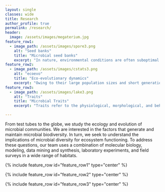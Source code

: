 ```yaml
---
layout: single
classes: wide
title: Research
author_profile: true
permalink: /research/
header:
  image: /assets/images/megaterium.jpg
feature_row1:
  - image_path: /assets/images/spore3.png
    alt: "Seed banks"
    title: "Microbial seed banks"
    excerpt: "In nature, environmental conditions are often suboptimal for growth and reproduction. Thus, organisms must be able to survive long periods of stress and resource limitation, rendering longevity a key life-history trait for many organisms, including microorganisms. One strategy highlighted in our lab’s research is dormancy, a reversible state of reduced metabolic activity. Dormancy leads to the accumulation of genetic, phenotypic, and taxonomic diversity stored in seed banks. We study the evolution and ecology of microbial dormancy, longevity, and the related phenomenon of aging. We use laboratory evolution experiments, simulation modeling, and molecular tools to better understand how these life-history traits structure microbial communities in natural, engineered, and host-associated ecosystems.[upper-level course]({{ site.url }}/assets/teaching/L472_Advert.pdf)([pdf]({{ site.url }}/assets/publications/Magalie_etal_2023.pdf))" 
feature_row2:
  - image_path: /assets/images/cstats3.png
    alt: "ecoevo"
    title: "Eco-evolutionary dynamics"
    excerpt: "Owing to their large population sizes and short generation times, microorganisms have the capacity to evolve on contemporary time scales. This high rate of population turnover can be exploited to examine evolutionary dynamics that would take thousands to millions of years to occur in plant and animal systems, allowing us to answer fundamental questions about the nature of evolution. In our lab, we examine how microorganisms evolve and adapt in an ecologically relevant context by replicating the environmental conditions microorganisms frequently encounter in nature. Through a combination modeling, experimental evolution, genomics, high-throughput trait and fitness measurements, we quantify the rate and direction of evolution and coevolution across a range of environments.([pdf]({{ site.url }}/assets/publications/Magalie_etal_2023.pdf))"
feature_row3:
  - image_path: /assets/images/lake3.png
    alt: "Traits"
    title: "Microbial Traits"
    excerpt: "Traits refer to the physiological, morphological, and behavioral characteristics that influence the fitness or performance of individuals under a given set of environmental conditions. In microbial systems, the interplay of individual traits leads to the emergence of population-, community, and ecosystem-level phenomena. Our lab has explores important microbial traits including resource use, enzyme capacity, biofilm production, phage resistance, and stress tolerance. Although traits have historically been difficult to study for microbes, our lab investigates microbial traits using phylogenetic comparative methods, field sampling, wet lab experiments, and computational methods to understand how contemporary and deeply conserved traits evolve, shift along environmental gradients, structure communities, and influence ecosystem processes.[upper-level course]({{ site.url }}/assets/teaching/L472_Advert.pdf)([pdf]({{ site.url }}/assets/publications/Magalie_etal_2023.pdf))"

---
```


From test tubes to the globe, we study the ecology and evolution of microbial communities. We are interested in the factors that generate and maintain microbial biodiversity. In turn, we seek to understand the implications of microbial diversity for ecosystem functioning. To address these questions, our team uses a combination of molecular biology, modeling, data mining and synthesis, laboratory experiments, and field surveys in a wide range of habitats. 

{% include feature_row id="feature_row1" type="center" %}

{% include feature_row id="feature_row2" type="center" %}

{% include feature_row id="feature_row3" type="center" %}

